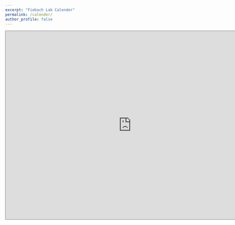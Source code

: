 ```yaml
---
excerpt: "Fiebach Lab Calender"
permalink: /calender/
author_profile: false
---
```


<iframe src="https://calendar.google.com/calendar/embed?height=600&wkst=2&ctz=Europe%2FBerlin&bgcolor=%23ffffff&src=bWg4YmZrZzIyMmVrNHE0YmhtZm1naWlpbThAZ3JvdXAuY2FsZW5kYXIuZ29vZ2xlLmNvbQ&color=%23F4511E" style="border:solid 1px #777" width="800" height="600" frameborder="0" scrolling="no"></iframe>